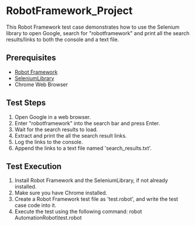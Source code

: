 # RobotFramework_Project

This Robot Framework test case demonstrates how to use the Selenium library to open Google, search for "robotframework" and print all the search results/links to both the console and a text file.

## Prerequisites

- [Robot Framework](https://robotframework.org/)
- [SeleniumLibrary](https://robotframework.org/SeleniumLibrary/)
- Chrome Web Browser

## Test Steps

1. Open Google in a web browser.
2. Enter "robotframework" into the search bar and press Enter.
3. Wait for the search results to load.
4. Extract and print the all the search result links.
5. Log the links to the console.
6. Append the links to a text file named 'search_results.txt'.

## Test Execution

1. Install Robot Framework and the SeleniumLibrary, if not already installed.
2. Make sure you have Chrome installed.
3. Create a Robot Framework test file as 'test.robot', and write the test case code into it.
4. Execute the test using the following command:
   robot AutomationRobot\test.robot
